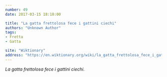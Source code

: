 ```yaml
---
number: 49
date: 2017-03-15 18:10:00

title: "La gatta frettolosa fece i gattini ciechi"
authors: "Unknown Author"
tags:
- Fretta
- Gatta

site: "Wiktionary"
address: "https://en.wiktionary.org/wiki/la_gatta_frettolosa_fece_i_gattini_ciechi"
---
```


*La gatta frettolosa fece i gattini ciechi.*
